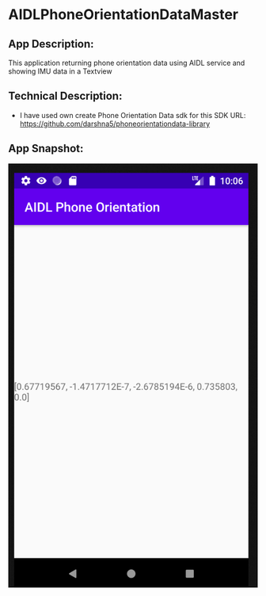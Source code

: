 # AIDLPhoneOrientationDataMaster

## App Description:
This application returning phone orientation data using AIDL service 
and showing IMU data in a Textview

## Technical Description:
*	I have used own create Phone Orientation Data sdk for this
SDK URL: https://github.com/darshna5/phoneorientationdata-library

## App Snapshot:
![](doc/screenshot.png)
